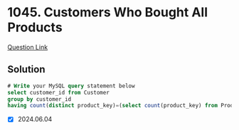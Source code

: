 # 1045. Customers Who Bought All Products

[Question Link](https://leetcode.com/problems/customers-who-bought-all-products/)
## Solution
```sql
# Write your MySQL query statement below
select customer_id from Customer
group by customer_id
having count(distinct product_key)=(select count(product_key) from Product)
```
- [x] 2024.06.04
